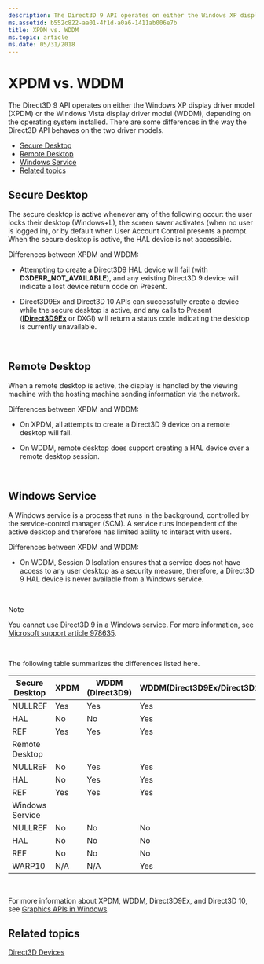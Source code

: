 ```yaml
---
description: The Direct3D 9 API operates on either the Windows XP display driver model (XPDM) or the Windows Vista display driver model (WDDM), depending on the operating system installed.
ms.assetid: b552c822-aa01-4f1d-a0a6-1411ab006e7b
title: XPDM vs. WDDM
ms.topic: article
ms.date: 05/31/2018
---
```


# XPDM vs. WDDM

The Direct3D 9 API operates on either the Windows XP display driver model (XPDM) or the Windows Vista display driver model (WDDM), depending on the operating system installed. There are some differences in the way the Direct3D API behaves on the two driver models.

-   [Secure Desktop](#secure-desktop)
-   [Remote Desktop](#remote-desktop)
-   [Windows Service](#windows-service)
-   [Related topics](#related-topics)

## Secure Desktop

The secure desktop is active whenever any of the following occur: the user locks their desktop (Windows+L), the screen saver activates (when no user is logged in), or by default when User Account Control presents a prompt. When the secure desktop is active, the HAL device is not accessible.

Differences between XPDM and WDDM:

- Attempting to create a Direct3D9 HAL device will fail (with **D3DERR\_NOT\_AVAILABLE**), and any existing Direct3D 9 device will indicate a lost device return code on Present.

- Direct3D9Ex and Direct3D 10 APIs can successfully create a device while the secure desktop is active, and any calls to Present ([**IDirect3D9Ex**](/windows/desktop/api/d3d9/nn-d3d9-idirect3d9ex) or DXGI) will return a status code indicating the desktop is currently unavailable.



 

## Remote Desktop

When a remote desktop is active, the display is handled by the viewing machine with the hosting machine sending information via the network.

Differences between XPDM and WDDM:

- On XPDM, all attempts to create a Direct3D 9 device on a remote desktop will fail.

- On WDDM, remote desktop does support creating a HAL device over a remote desktop session.



 

## Windows Service

A Windows service is a process that runs in the background, controlled by the service-control manager (SCM). A service runs independent of the active desktop and therefore has limited ability to interact with users.

Differences between XPDM and WDDM:

- On WDDM, Session 0 Isolation ensures that a service does not have access to any user desktop as a security measure, therefore, a Direct3D 9 HAL device is never available from a Windows service.



 

> [!Note]  
> You cannot use Direct3D 9 in a Windows service. For more information, see [Microsoft support article 978635](https://support.microsoft.com/kb/978635).

 


The following table summarizes the differences listed here.



| Secure Desktop | XPDM | WDDM (Direct3D9) | WDDM(Direct3D9Ex/Direct3D10) |
|-----------------|------|------------------|------------------------------|
| NULLREF         | Yes  | Yes              | Yes                          |
| HAL             | No   | No               | Yes                          |
| REF             | Yes  | Yes              | Yes                          |
| Remote Desktop  |      |                  |                              |
| NULLREF         | No   | Yes              | Yes                          |
| HAL             | No   | Yes              | Yes                          |
| REF             | Yes  | Yes              | Yes                          |
| Windows Service |      |                  |                              |
| NULLREF         | No   | No               | No                           |
| HAL             | No   | No               | No                           |
| REF             | No   | No               | No                           |
| WARP10          | N/A  | N/A              | Yes                          |



 

For more information about XPDM, WDDM, Direct3D9Ex, and Direct3D 10, see [Graphics APIs in Windows](../direct3darticles/graphics-apis-in-windows-vista.md).

## Related topics

<dl> <dt>

[Direct3D Devices](direct3d-devices.md)
</dt> </dl>

 

 
